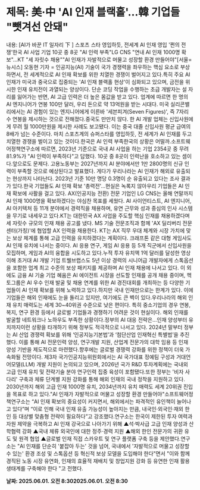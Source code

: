 # **제목: 美·中 'AI 인재 블랙홀'…韓 기업들 "뺏겨선 안돼"**

  내용: [AI가 바꾼 IT 일자리 下 ] 스포츠 스타 영입하듯, 전세계 AI 인재 영입 '쩐의 전쟁'한국 AI 사업 기업 10곳 중 8곳 "AI 인력 부족"LG CNS "연내 AI 인재 1000명 확보"…KT "세 자릿수 채용""AI 인재가 자발적으로 머물고 성장할 환경 만들어야"[서울=뉴시스] 오동현 기자 = 인공지능(AI) 기술이 국가 경쟁력을 좌우하는 핵심 요소로 부상하면서, 전 세계적으로 AI 인재 확보를 위한 치열한 경쟁이 벌어지고 있다.특히 주요 AI 인재가 미국과 중국으로 집중되는 'AI 인재 블랙홀 현상'이 심화되고 있으며, 금전을 위시한 인재 유치전이 과열되는 양상이다. 단순 코딩 작업을 수행하는 초급 개발자는 설 자리를 잃어가는 반면, AI 고급 인력은 더 높은 몸값을 받고 있다.  업계에 따르면 한 명의 AI 엔지니어가 연봉 100만 달러, 우리 돈으로 약 13억원을 받는 시대다. 미국 실리콘밸리에서는 AI 경험이 있는 엔지니어에게 이른바 '세븐피겨(Seven Figures)', 즉 7자리 수 연봉을 제시하는 것으로 전해졌다.중국도 만만치 않다. 한 AI 개발 업체는 신입사원에게 무려 월 1000만원을 제시한 사례도 보고됐다. 이는 중국 대졸 신입사원 평균 급여의 8배가 넘는 수준이다. 마치 스포츠계의 슈퍼스타를 영입하듯, 전 세계가 AI 인재를 두고 치열한 경쟁을 벌이고 있는 것이다.한국은 AI 인력 부족한국의 상황은 어떨까.소프트웨어정책연구소에 따르면, 2023년 기준으로 국내 AI 사업을 하는 기업 2354곳 중 무려 81.9%가 "AI 인력이 부족하다"고 답했다. 10곳 중 8곳이 인력난을 호소하고 있는 셈이다.앞으로도 문제다. 고용노동부는 2027년까지 AI 분야에서만 1만 2800명의 신규 인력이 부족할 것으로 예상된다고 발표했다. 게다가 우리나라는 AI 인재가 해외로 유출되는 현상까지 나타난다. 2023년 기준 10만 명당 0.3명이 순 유출되고 있다는 조사 결과가 있다.한국 기업들도 AI 인재 확보 '총력전'…현실은 녹록지 않아우리 기업들은 AI 인재 확보에 사활을 걸고 있다. AX(인공지능 전환) 전문 기업인 LG CNS는 올해 연말까지 AI 인재 1000명을 확보하겠다는 야심찬 목표를 세웠다. AI 사이언티스트, AI 엔지니어, AI 아키텍처 등 11개 분야에서 경력직을 채용하며, 유연 근무와 성과 중심의 인사 시스템을 무기로 내세우고 있다.KT는 대한민국 AX 사업을 주도할 핵심 인재를 채용하겠다며 세 자릿수 규모의 인재 채용 공고를 냈다. MS 기술 전문조직과 함께 'AX 딜리버리 전문센터(가칭)'에 협업할 AX 인력을 채용한다. KT는 AX 직무 우대 체계와 시장 가치에 맞는 보상 체계를 통해 고급 인력을 유치하겠다는 계획이다. 크래프톤 같은 대형 게임사도 AI 인재 유치에 나서는 중이다. AI 응용 연구, 게임 AI 응용 등 5개 직군에서 신입사원을 모집하며, 게임과 AI의 융합을 시도하고 있다.누적 투자 유치액 1억 달러를 달성한 영상 이해 초거대 AI 개발 기업 트웰브랩스도 5년 이상 경력의 시니어급 개발자에게 스톡옵션을 포함한 업계 최고 수준의 보상 패키지를 제공하며 AI 인재 채용에 나서고 있다. 이 외에도 금융 AI 기술 기업 혜움은 AI 에이전트 시장을 선도할 인재를 공개 채용 중이며, 헥토그룹은 AI 우수 인재 발굴 및 채용 연계를 위한 AI 경진대회를 개최하는 등 다양한 기업들이 AI 인재 확보를 위해 노력하고 있다.하지만 국내 인재만으로는 한계가 있다. 이에 기업들은 해외 인재에도 눈을 돌리고 있지만, 여기에도 큰 벽이 있다.우리나라의 해외 인재 유치 매력도는 세계 30~40위권 수준으로 낮은 편이다. 특히 중소기업의 경우 연봉, 복지, 연구 환경 등에서 글로벌 기업들과 경쟁하기 어려운 것이 현실이다. 해외 인재를 발굴할 네트워크나 노하우도 부족한 상황이다.정부의 AI 대응 전략은…인재 양성부터 유치까지이런 상황을 타개하기 위해 정부도 적극적으로 나서고 있다. 2024년 말부터 정부는 AI 산업 경쟁력 확보를 위해 ‘인공지능기본법’과 ‘첨단산업 인재혁신 특별법’을 추진했다. 이를 통해 AI 전문인력 양성, 연구개발 지원, 산업계 전문가의 대학 임용 등 인재 양성 기반을 제도적으로 마련했다.향후에는 글로벌 경쟁력 강화를 위한 정책이 더욱 가속화될 전망이다. 제3차 국가인공지능위원회에서는 AI 국가대표 정예팀 구성과 거대언어모델(LLM) 개발 지원이 논의되고 있으며, 2026년 국가 R&D 투자계획에는 국내외 고급 인재 유치 및 전략기술 분야 연구인력 집중 육성이 포함됐다.또한 정부는 '비자 사다리' 구축과 체류 단계별 지원 강화를 통해 해외 인재의 국내 정착을 지원하고 있다. 2030년까지 해외 고급 인재 1000명 유치, 2034년까지 유치 매력도 세계 20위권 진입을 목표로 하고 있다."AI 인재가 자발적으로 머물고 성장할 환경 만들어야"소프트웨어정책연구소는 “AI 인재 확보의 중요성이 커지면서, 해외에서는 파격적인 유인책이 늘어나고 있다”며 “이로 인해 국내 인재 유출 가능성이 높아지는 만큼, 내국인·외국인·재외 한인 등 대상별 맞춤형 전략이 필요하다”고 강조했다.연구소는 한국이 제한된 투자 여력과 자원 제약을 극복하고 AI 인재 강국으로 나아가기 위해 ▲석·박사급 고급 인재 양성과 산학협력 강화 ▲국내 체류 외국인에 대한 정주·경력 지원 ▲해외 한인 전문가의 귀환 유도 및 원격 협업 ▲글로벌 인재 직접 스카우트 및 연구 플랫폼 구축 등을 제안했다.연구소는 "AI 인재를 단순히 '붙잡아 두는' 것을 넘어, 국내에서 '자발적으로 머물고 성장할 수 있는' 환경 조성 및 스톡옵션 등 혁신적 보상 모델을 도입해야 한다"면서 "이와 함께 경직된 노동 시장 유연화, 인재의 효율적 재배치 및 창업지원 강화 등 유연한 인재 활용 생태계를 구축해야 한다 "고 전했다.

  **날짜: 2025.06.01. 오전 8:302025.06.01. 오전 8:30**